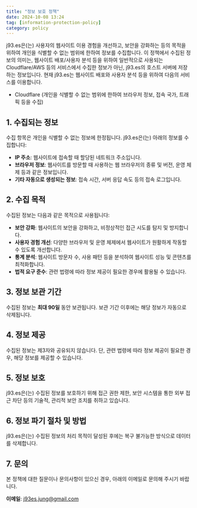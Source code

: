 ```yaml
---
title: "정보 보호 정책"
date: 2024-10-08 13:24
tag: [information-protection-policy]
category: policy
---
```


j93.es은(는) 사용자의 웹사이트 이용 경험을 개선하고, 보안을 강화하는 등의 목적을 위하여 개인을 식별할 수 없는 범위에 한하여 정보를 수집합니다. 이 정책에서 수집된 정보의 의미는, 웹사이트 배포/사용자 분석 등을 위하여 일반적으로 사용되는 Cloudflare/AWS 등의 서비스에서 수집한 정보가 아닌, j93.es의 호스트 서버에 저장하는 정보입니다. 현재 j93.es는 웹사이트 배포와 사용자 분석 등을 위하여 다음의 서비스를 이용합니다.

- Cloudflare (개인을 식별할 수 없는 범위에 한하여 브라우저 정보, 접속 국가, 트래픽 등을 수집)

## 1. 수집되는 정보

수집 항목은 개인을 식별할 수 없는 정보에 한정됩니다. j93.es은(는) 아래의 정보를 수집합니다:

- **IP 주소**: 웹사이트에 접속할 때 할당된 네트워크 주소입니다.
- **브라우저 정보**: 웹사이트를 방문할 때 사용하는 웹 브라우저의 종류 및 버전, 운영 체제 등과 같은 정보입니다.
- **기타 자동으로 생성되는 정보**: 접속 시간, 서버 응답 속도 등의 접속 로그입니다.

## 2. 수집 목적

수집된 정보는 다음과 같은 목적으로 사용됩니다:

- **보안 강화**: 웹사이트의 보안을 강화하고, 비정상적인 접근 시도를 탐지 및 방지합니다.
- **사용자 경험 개선**: 다양한 브라우저 및 운영 체제에서 웹사이트가 원활하게 작동할 수 있도록 개선합니다.
- **통계 분석**: 웹사이트 방문자 수, 사용 패턴 등을 분석하여 웹사이트 성능 및 콘텐츠를 최적화합니다.
- **법적 요구 준수**: 관련 법령에 따라 정보 제공이 필요한 경우에 활용될 수 있습니다.

## 3. 정보 보관 기간

수집된 정보는 **최대 90일** 동안 보관됩니다. 보관 기간 이후에는 해당 정보가 자동으로 삭제됩니다.

## 4. 정보 제공

수집된 정보는 제3자와 공유되지 않습니다. 단, 관련 법령에 따라 정보 제공이 필요한 경우, 해당 정보를 제공할 수 있습니다.

## 5. 정보 보호

j93.es은(는) 수집된 정보를 보호하기 위해 접근 권한 제한, 보안 시스템을 통한 외부 접근 차단 등의 기술적, 관리적 보안 조치를 취하고 있습니다.

## 6. 정보 파기 절차 및 방법

j93.es은(는) 수집된 정보의 처리 목적이 달성된 후에는 복구 불가능한 방식으로 데이터를 삭제합니다.

## 7. 문의

본 정책에 대한 질문이나 문의사항이 있으신 경우, 아래의 이메일로 문의해 주시기 바랍니다.

**이메일**: j93es.jung@gmail.com

